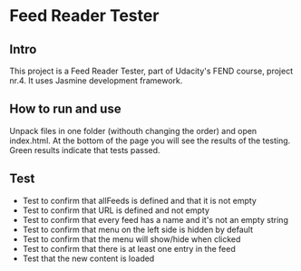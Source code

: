 # Feed Reader Tester

## Intro

This project is a Feed Reader Tester, part of Udacity's FEND course, project nr.4.
It uses Jasmine development framework.


## How to run and use

Unpack files in one folder (withouth changing the order) and open index.html.
At the bottom of the page you will see the results of the testing.
Green results indicate that tests passed.

## Test

- Test to confirm that allFeeds is defined and that it is not empty
- Test to confirm that URL is defined and not empty
- Test to confirm that every feed has a name and it's not an empty string
- Test to confirm that menu on the left side is hidden by default
- Test to confirm that the menu will show/hide when clicked
- Test to confirm that  there is at least one entry in the feed
- Test that the new content is loaded

